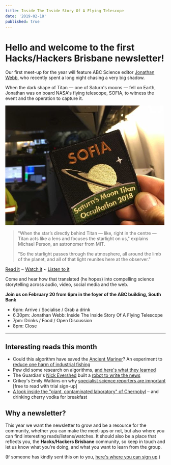 ```yaml
---
title: Inside The Inside Story Of A Flying Telescope
date: '2019-02-18'
published: true
---
```


# Hello and welcome to the first Hacks/Hackers Brisbane newsletter!

Our first meet-up for the year will feature ABC Science editor [Jonathan Webb](https://twitter.com/jjbw), who recently spent a long night chasing a very big shadow.

When the dark shape of Titan — one of Saturn's moons — fell on Earth, Jonathan was on board NASA's flying telescope, SOFIA, to witness the event and the operation to capture it.

![Hand holding a SOFIA Saturn's Moon Titan Occultation 2018 patch](./unnamed.jpg)

> "When the star’s directly behind Titan — like, right in the centre — Titan acts like a lens and focuses the starlight on us," explains Michael Person, an astronomer from MIT.
>
> "So the starlight passes through the atmosphere, all around the limb of the planet, and all of that light reunites here at the observer."

[Read it](https://www.abc.net.au/news/2019-02-01/sofia-flying-telescope-occultation-chasing-shadow-titan/10635802) ~ [Watch it](https://www.youtube.com/watch?v=FzaY0QF1E0s&feature=youtu.be) ~ [Listen to it](https://www.abc.net.au/radio/programs/the-chase/episode-one-eye-in-the-sky/10684854)

Come and hear how that translated (he hopes) into compelling science storytelling across audio, video, social media and the web.

**Join us on February 20 from 6pm in the foyer of the ABC building, South Bank**

- 6pm: Arrive / Socialise / Grab a drink
- 6.30pm: Jonathan Webb: Inside The Inside Story Of A Flying Telescope
- 7pm: Drinks / Food / Open Discussion
- 8pm: Close

---

## Interesting reads this month

- Could this algorithm have saved the [Ancient Mariner](https://www.poetryfoundation.org/poems/43997/the-rime-of-the-ancient-mariner-text-of-1834)? An experiment to [reduce one harm of industrial fishing](https://www.birdlife.org/worldwide/news/tale-albatross-and-algorithm)
- Pew did some research on algorithms, [and here's what they learned](http://www.pewresearch.org/fact-tank/2019/02/13/7-things-weve-learned-about-computer-algorithms/)
- The Guardian's [Nick Evershed](http://nickevershed.com/) built a [robot to write the news](https://www.theguardian.com/commentisfree/2019/feb/01/why-i-created-a-robot-to-write-news-stories)
- Crikey's Emily Watkins on why [specialist science reporters are important](https://www.crikey.com.au/2019/01/24/science-journalism-denialism/?ft=ODEwZk9oWkNHakF6RjVwcWFvV21kUT09) [free to read with trial sign-up]
- [A look inside the "giant, contaminated laboratory" of Chernobyl](https://www.bbc.com/news/science-environment-47227767) – and drinking cherry vodka for breakfast

## Why a newsletter?

This year we want the newsletter to grow and be a resource for the community, whether you can make the meet-ups or not, but also where you can find interesting reads/listens/watches. It should also be a place that reflects you, the **Hacks/Hackers Brisbane** community, so keep in touch and let us know what you're doing, and what you want to learn from the group.

(If someone has kindly sent this on to you, [here's where you can sign up](https://gmail.us20.list-manage.com/subscribe?u=b159620fe75ddd72734247f92&id=298dc804d1).)
